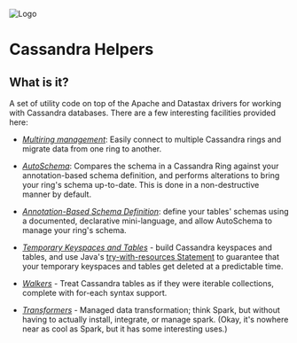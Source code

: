 ![Logo](https://www.clearcapital.com/wp-content/uploads/2015/02/Clear-Capital@2x.png)
# Cassandra Helpers

## What is it?

A set of utility code on top of the Apache and Datastax drivers for
working with Cassandra databases. There are a few interesting
facilities provided here:

- [*Multiring management*](multiring-management): Easily connect to
multiple Cassandra rings and migrate data from one ring to another.

- [*AutoSchema*](autoschema): Compares the schema in a Cassandra Ring
against your annotation-based schema definition, and performs
alterations to bring your ring's schema up-to-date. This is done in a
non-destructive manner by default.

- [*Annotation-Based Schema Definition*](annotation-schema): define
your tables' schemas using a documented, declarative mini-language,
and allow AutoSchema to manage your ring's schema.

- [*Temporary Keyspaces and Tables*](raii) - build Cassandra keyspaces
and tables, and use Java's
[try-with-resources Statement](https://docs.oracle.com/javase/tutorial/essential/exceptions/tryResourceClose.html)
to guarantee that your temporary keyspaces and tables get deleted at a
predictable time.

- [*Walkers*](walkers) - Treat Cassandra tables as if they were
  iterable collections, complete with for-each syntax support.

- [*Transformers*](transformers) - Managed data transformation; think
  Spark, but without having to actually install, integrate, or manage
  spark. (Okay, it's nowhere near as cool as Spark, but it has some
  interesting uses.)


